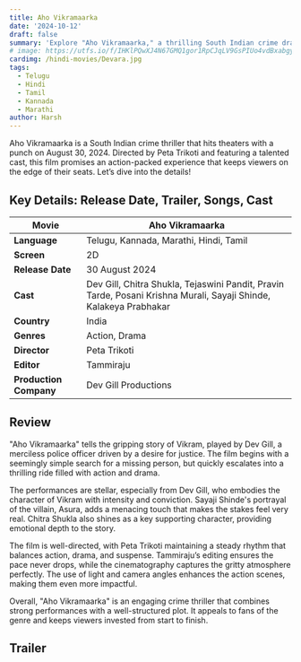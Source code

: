 ```yaml
---
title: Aho Vikramaarka
date: '2024-10-12'
draft: false
summary: 'Explore "Aho Vikramaarka," a thrilling South Indian crime drama flim'
# image: https://utfs.io/f/IHKlPQwXJ4N67GMQ1gor1RpCJqLV9GsPIUo4vdBxabgyeAjF
cardimg: /hindi-movies/Devara.jpg
tags:
  - Telugu
  - Hindi
  - Tamil
  - Kannada
  - Marathi
author: Harsh
---
```


Aho Vikramaarka is a South Indian crime thriller that hits theaters with a punch on August 30, 2024. Directed by Peta Trikoti and featuring a talented cast, this film promises an action-packed experience that keeps viewers on the edge of their seats. Let’s dive into the details!

## Key Details: Release Date, Trailer, Songs, Cast

| **Movie**       | Aho Vikramaarka                     |
|-----------------|-------------------------------------|
| **Language**     | Telugu, Kannada, Marathi, Hindi, Tamil |
| **Screen**       | 2D                                  |
| **Release Date** | 30 August 2024                     |
| **Cast**         | Dev Gill, Chitra Shukla, Tejaswini Pandit, Pravin Tarde, Posani Krishna Murali, Sayaji Shinde, Kalakeya Prabhakar |
| **Country**      | India                               |
| **Genres**       | Action, Drama                       |
| **Director**     | Peta Trikoti                        |
| **Editor**       | Tammiraju                           |
| **Production Company** | Dev Gill Productions            |

## Review

"Aho Vikramaarka" tells the gripping story of Vikram, played by Dev Gill, a merciless police officer driven by a desire for justice. The film begins with a seemingly simple search for a missing person, but quickly escalates into a thrilling ride filled with action and drama.

The performances are stellar, especially from Dev Gill, who embodies the character of Vikram with intensity and conviction. Sayaji Shinde's portrayal of the villain, Asura, adds a menacing touch that makes the stakes feel very real. Chitra Shukla also shines as a key supporting character, providing emotional depth to the story.

The film is well-directed, with Peta Trikoti maintaining a steady rhythm that balances action, drama, and suspense. Tammiraju’s editing ensures the pace never drops, while the cinematography captures the gritty atmosphere perfectly. The use of light and camera angles enhances the action scenes, making them even more impactful.

Overall, "Aho Vikramaarka" is an engaging crime thriller that combines strong performances with a well-structured plot. It appeals to fans of the genre and keeps viewers invested from start to finish.

## Trailer